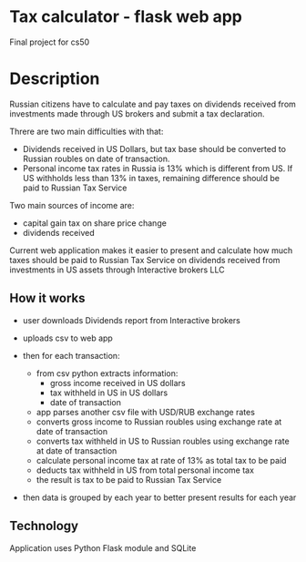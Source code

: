 # Tax calculator - flask web app
 Final project for cs50

# Description
Russian citizens have to calculate and pay taxes on dividends received from investments made through US brokers and submit a tax declaration.

Threre are two main difficulties with that:

* Dividends received in US Dollars, but tax base should be converted to Russian roubles on date of transaction.
* Personal income tax rates in Russia is 13% which is different from US. If US withholds less than 13% in taxes, remaining difference should be paid to Russian Tax Service  

Two main sources of income are:
* capital gain tax on share price change
* dividends received

Current web application makes it easier to present and calculate how much taxes should be paid to Russian Tax Service on dividends received from investments in US assets through Interactive brokers LLC

## How it works
* user downloads Dividends report from Interactive brokers
* uploads csv to web app
* then for each transaction:
    * from csv python extracts information:
        * gross income received in US dollars
        * tax withheld in US in US dollars
        * date of transaction
    * app parses another csv file with USD/RUB exchange rates 
    * converts gross income to Russian roubles using exchange rate at date of transaction
   * converts tax withheld in US to Russian roubles using exchange rate at date of transaction
   * calculate personal income tax at rate of 13% as total tax to be paid
   * deducts tax withheld in US from total personal income tax
   * the result is tax to be paid to Russian Tax Service 

* then data is grouped by each year to better present results for each year

## Technology

Application uses Python Flask module and SQLite 


